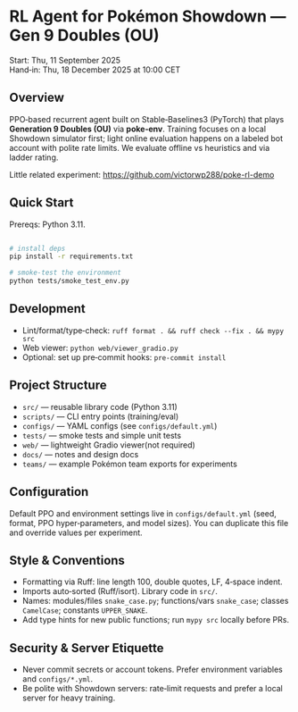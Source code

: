# RL Agent for Pokémon Showdown — Gen 9 Doubles (OU)

Start: Thu, 11 September 2025  
Hand‑in: Thu, 18 December 2025 at 10:00 CET

## Overview
PPO‑based recurrent agent built on Stable‑Baselines3 (PyTorch) that plays
**Generation 9 Doubles (OU)** via **poke‑env**. Training focuses on a local
Showdown simulator first; light online evaluation happens on a labeled bot
account with polite rate limits. We evaluate offline vs heuristics and via
ladder rating.

Little related experiment: https://github.com/victorwp288/poke-rl-demo

## Quick Start
Prereqs: Python 3.11. 

```bash

# install deps
pip install -r requirements.txt

# smoke‑test the environment
python tests/smoke_test_env.py
```

## Development
- Lint/format/type‑check: `ruff format . && ruff check --fix . && mypy src`
- Web viewer: `python web/viewer_gradio.py`
- Optional: set up pre‑commit hooks: `pre-commit install`

## Project Structure
- `src/` — reusable library code (Python 3.11)
- `scripts/` — CLI entry points (training/eval)
- `configs/` — YAML configs (see `configs/default.yml`)
- `tests/` — smoke tests and simple unit tests
- `web/` — lightweight Gradio viewer(not required)
- `docs/` — notes and design docs
- `teams/` — example Pokémon team exports for experiments



## Configuration
Default PPO and environment settings live in `configs/default.yml` (seed,
format, PPO hyper‑parameters, and model sizes). You can duplicate this file and
override values per experiment.

## Style & Conventions
- Formatting via Ruff: line length 100, double quotes, LF, 4‑space indent.
- Imports auto‑sorted (Ruff/isort). Library code in `src/`.
- Names: modules/files `snake_case.py`; functions/vars `snake_case`; classes
  `CamelCase`; constants `UPPER_SNAKE`.
- Add type hints for new public functions; run `mypy src` locally before PRs.

## Security & Server Etiquette
- Never commit secrets or account tokens. Prefer environment variables and
  `configs/*.yml`.
- Be polite with Showdown servers: rate‑limit requests and prefer a local
  server for heavy training.

